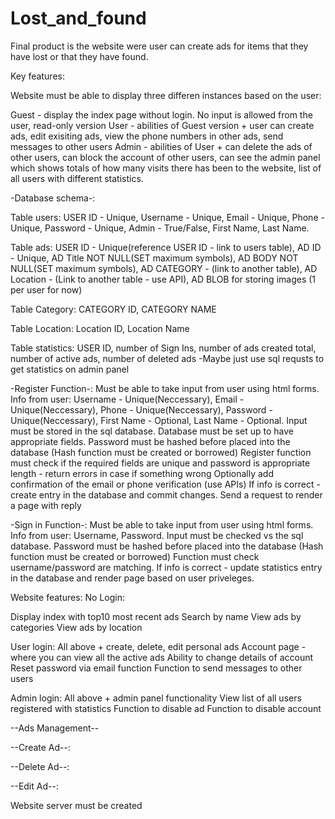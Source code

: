 # Lost_and_found
Final product is the website were user can create ads for items that they have lost or that they have found. 

Key features:

Website must be able to display three differen instances based on the user:

Guest - display the index page without login. No input is allowed from the user, read-only version
User - abilities of Guest version + user can create ads, edit exisiting ads, view the phone numbers in other ads, send messages to other users
Admin - abilities of User + can delete the ads of other users, can block the account of other users, can see the admin panel which shows totals of how many visits there has been to the website, list of all users with different statistics.

-Database schema-:

Table users:
USER ID - Unique, Username - Unique, Email - Unique, Phone - Unique, Password - Unique, Admin - True/False, First Name, Last Name.

Table ads:
USER ID - Unique(reference USER ID - link to users table), AD ID - Unique, AD Title NOT NULL(SET maximum symbols), AD BODY NOT NULL(SET maximum symbols), AD CATEGORY - (link to another table), AD Location - (Link to another table - use API), AD BLOB for storing images (1 per user for now)

Table Category:
CATEGORY ID, CATEGORY NAME

Table Location:
Location ID, Location Name

Table statistics:
USER ID, number of Sign Ins, number of ads created total, number of active ads, number of deleted ads
-Maybe just use sql requsts to get statistics on admin panel

-Register Function-:
Must be able to take input from user using html forms.
Info from user: Username - Unique(Neccessary), Email - Unique(Neccessary), Phone - Unique(Neccessary), Password - Unique(Neccessary), First Name - Optional, Last Name - Optional.
Input must be stored in the sql database. Database must be set up to have appropriate fields.
Password must be hashed before placed into the database (Hash function must be created or borrowed)
Register function must check if the required fields are unique and password is appropriate length  - return errors in case if something wrong
Optionally add confirmation of the email or phone verification (use APIs)
If info is correct - create entry in the database and commit changes.
Send a request to render a page with reply

-Sign in Function-:
Must be able to take input from user using html forms.
Info from user: Username, Password.
Input must be checked vs the sql database.
Password must be hashed before placed into the database (Hash function must be created or borrowed)
Function must check username/password are matching. If info is correct - update statistics entry in the database and render page based on user priveleges.

Website features:
No Login: 

Display index with top10 most recent ads
Search by name 
View ads by categories
View ads by location

User login:
All above + create, delete, edit personal ads
Account page - where you can view all the active ads
Ability to change details of account
Reset password via email function
Function to send messages to other users

Admin login:
All above + admin panel functionality
View list of all users registered with statistics
Function to disable ad
Function to disable account

--Ads Management--

--Create Ad--:

--Delete Ad--:

--Edit Ad--:

Website server must be created






